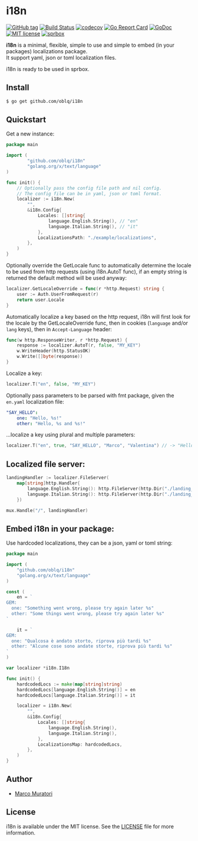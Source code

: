 # i18n

[![GitHub tag](https://img.shields.io/github/tag/oblq/i18n.svg)](https://github.com/oblq/i18n)
[![Build Status](https://travis-ci.org/oblq/i18n.svg?branch=master)](https://travis-ci.org/oblq/i18n)
[![codecov](https://codecov.io/gh/oblq/i18n/branch/master/graph/badge.svg)](https://codecov.io/gh/oblq/i18n)
[![Go Report Card](https://goreportcard.com/badge/github.com/oblq/i18n)](https://goreportcard.com/report/github.com/oblq/i18n)
[![GoDoc](https://godoc.org/github.com/oblq/i18n?status.svg)](https://godoc.org/github.com/oblq/i18n)
[![MIT license](https://img.shields.io/badge/License-MIT-blue.svg)](https://lbesson.mit-license.org/)
[![sprbox](https://img.shields.io/badge/sprbox-ready-green.svg)](https://github.com/oblq/sprbox)  

**i18n** is a minimal, flexible, simple to use and simple to embed (in your packages) localizations package.  
It support yaml, json or toml localization files.

i18n is ready to be used in sprbox.

## Install

```sh
$ go get github.com/oblq/i18n
```

## Quickstart
Get a new instance:
```go
package main

import (
		"github.com/oblq/i18n"
		"golang.org/x/text/language"
)

func init() {
	// Optionally pass the config file path and nil config.
	// The config file can be in yaml, json or toml format.
    localizer := i18n.New(
        "",
        &i18n.Config{
            Locales: []string{
                language.English.String(), // "en"
                language.Italian.String(), // "it"
            },
            LocalizationsPath: "./example/localizations",
        },
    )	
}
```

Optionally override the GetLocale func to automatically determine the locale to be used from http requests (using i18n.AutoT func), if an empty string is returned the default method will be used anyway:
```go
localizer.GetLocaleOverride = func(r *http.Request) string {
    user := Auth.UserFromRequest(r)
    return user.Locale
}
```          

Automatically localize a key based on the http request, i18n will first look for the locale by the GetLocaleOverride func, then in cookies (`language` and/or `lang` keys), then in `Accept-Language` header:

```go
func(w http.ResponseWriter, r *http.Request) {
	response := localizer.AutoT(r, false, "MY_KEY")
	w.WriteHeader(http.StatusOK)
	w.Write([]byte(response))
}
```

Localize a key:
```go
localizer.T("en", false, "MY_KEY")
```
         
Optionally pass parameters to be parsed with fmt package, given the `en.yaml` localization file: 
```yaml
"SAY_HELLO": 
    one: "Hello, %s!"
    other: "Hello, %s and %s!"
```

...localize a key using plural and multiple parameters:
```go
localizer.T("en", true, "SAY_HELLO", "Marco", "Valentina") // -> "Hello, Marco and Valentina!"
```
         
## Localized file server:
```go
landingHandler := localizer.FileServer(
    map[string]http.Handler{
        language.English.String(): http.FileServer(http.Dir("./landing_en")),
        language.Italian.String(): http.FileServer(http.Dir("./landing_ita")),
    })

mux.Handle("/", landingHandler)
```

## Embed i18n in your package:

Use hardcoded localizations, they can be a json, yaml or toml string:
```go
package main

import (
	"github.com/oblq/i18n"
	"golang.org/x/text/language"
)

const (
	en = `
GEM:
  one: "Something went wrong, please try again later %s"
  other: "Some things went wrong, please try again later %s"
`

	it = `
GEM:
  one: "Qualcosa è andato storto, riprova più tardi %s"
  other: "Alcune cose sono andate storte, riprova più tardi %s"
`
)

var localizer *i18n.I18n

func init() {
	hardcodedLocs := make(map[string]string)
	hardcodedLocs[language.English.String()] = en
	hardcodedLocs[language.Italian.String()] = it

	localizer = i18n.New(
		"",
		&i18n.Config{
			Locales: []string{
				language.English.String(),
				language.Italian.String(),
			},
			LocalizationsMap: hardcodedLocs,
		},
	)
}
```
## Author

- [Marco Muratori](mailto:marcomrtr@gmail.com) 

## License

i18n is available under the MIT license. See the [LICENSE](./LICENSE) file for more information.
